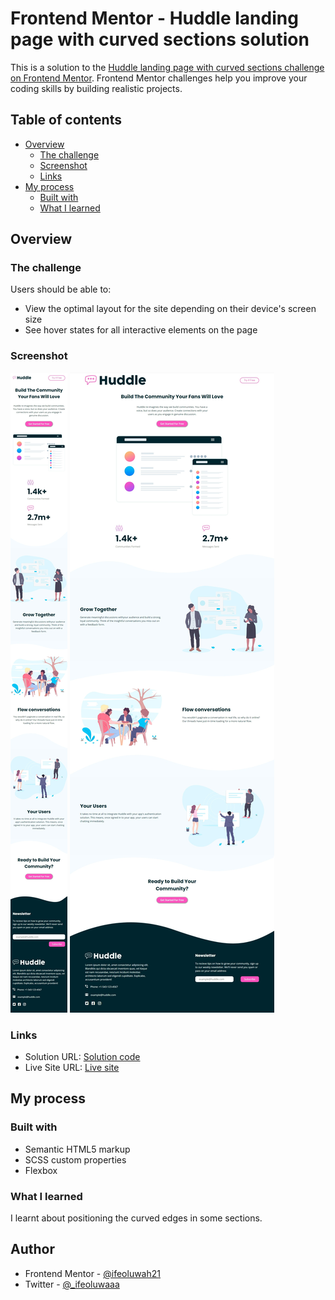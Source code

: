 # Frontend Mentor - Huddle landing page with curved sections solution

This is a solution to the [Huddle landing page with curved sections challenge on Frontend Mentor](https://www.frontendmentor.io/challenges/huddle-landing-page-with-curved-sections-5ca5ecd01e82137ec91a50f2). Frontend Mentor challenges help you improve your coding skills by building realistic projects.

## Table of contents

- [Overview](#overview)
  - [The challenge](#the-challenge)
  - [Screenshot](#screenshot)
  - [Links](#links)
- [My process](#my-process)
  - [Built with](#built-with)
  - [What I learned](#what-i-learned)

## Overview

### The challenge

Users should be able to:

- View the optimal layout for the site depending on their device's screen size
- See hover states for all interactive elements on the page

### Screenshot

![Mobile screen](./images/screenshot-mobile-screen.jpeg)
![Desktop screen](./images/screenshot.jpeg)

### Links

- Solution URL: [Solution code](https://github.com/ifeoluwah21/huddle-landing-page)
- Live Site URL: [Live site](https://ifeoluwah21.github.io/huddle-landing-page/)

## My process

### Built with

- Semantic HTML5 markup
- SCSS custom properties
- Flexbox

### What I learned

I learnt about positioning the curved edges in some sections.

## Author

- Frontend Mentor - [@ifeoluwah21](https://www.frontendmentor.io/profile/ifeoluwah21)
- Twitter - [@\_ifeoluwaaa](https://twitter.com/_ifeoluwaaa)
